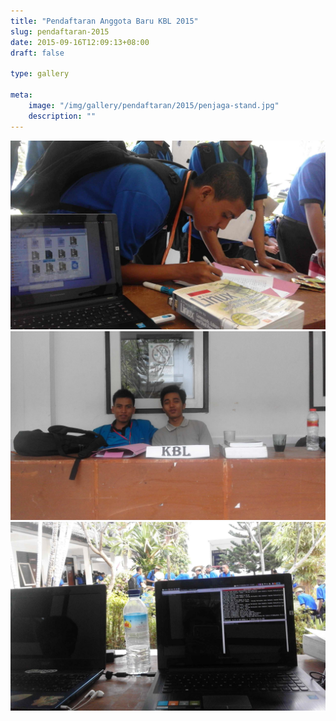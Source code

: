```yaml
---
title: "Pendaftaran Anggota Baru KBL 2015"
slug: pendaftaran-2015
date: 2015-09-16T12:09:13+08:00
draft: false

type: gallery

meta:
    image: "/img/gallery/pendaftaran/2015/penjaga-stand.jpg"
    description: ""
---
```


<!-- Tambahkan Gallery Foto di sini 

Contoh kode:

![Workshop KBL](/img/gallery/workshop-kbl.jpg)

![Seminar KBL](http://stmikbumigora.ac.id/img/gallery/workshop-kbl.jpg)

Contoh yang lain bisa diliha di gallery yang sudah terbit

-->

![Pendaftaran](/img/gallery/pendaftaran/2015/pendaftaran.jpg)
![Penjaga Stand KBL](/img/gallery/pendaftaran/2015/penjaga-stand.jpg)
![Penjaga Stand KBL](/img/gallery/pendaftaran/2015/laptop.jpg)